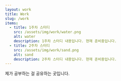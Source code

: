 ```yaml
---
layout: work
title: Work
slug: /work
items:
  - title: 1주차 스터디
    src: /assets/img/work/water.png
    alt: water
    description: 1주차 스터디 내용입니다. 현재 준비중입니다.
  - title: 2주차 스터디
    src: /assets/img/work/sand.png
    alt: sand
    description: 2주차 스터디 내용입니다. 현재 준비중입니다.
---
```


제가 공부하는 걸 공유하는 곳입니다.
<br />
<br />
